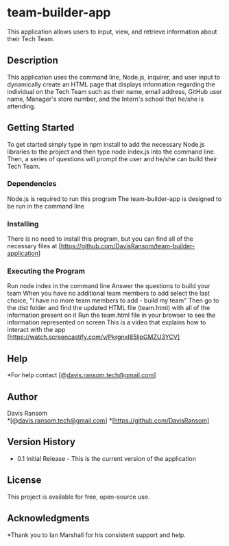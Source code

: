 # team-builder-app
This application allows users to input, view, and retrieve information about their Tech Team.

## Description

This application uses the command line, Node.js, inquirer, and user input to dynamically create an HTML page that displays information regarding the individual on the Tech Team such as their name, email address, GitHub user name, Manager's store number, and the Intern's school that he/she is attending.

## Getting Started

To get started simply type in npm install to add the necessary Node.js libraries to the project and then type node index.js into the command line. Then, a series of questions will prompt the user and he/she can build their Tech Team.

### Dependencies
Node.js is required to run this program
The team-builder-app is designed to be run in the command line

### Installing

There is no need to install this program, but you can find all of the necessary files at [https://github.com/DavisRansom/team-builder-application]

### Executing the Program
Run node index in the command line
Answer the questions to build your team
When you have no additional team members to add select the last choice, "I have no more team members to add - build my team"
Then go to the dist folder and find the updated HTML file (team.html) with all of the information present on it 
Run the team.html file in your browser to see the information represented on screen
This is a video that explains how to interact with the app [https://watch.screencastify.com/v/PkrgnxI85ljpGMZU3YCV]
## Help

*For help contact [@davis.ransom.tech@gmail.com]

## Author

Davis Ransom  
*[@davis.ransom.tech@gmail.com]
*[https://github.com/DavisRansom]

## Version History

* 0.1 Initial Release - This is the current version of the application

## License

This project is available for free, open-source use.

## Acknowledgments

*Thank you to Ian Marshall for his consistent support and help.
